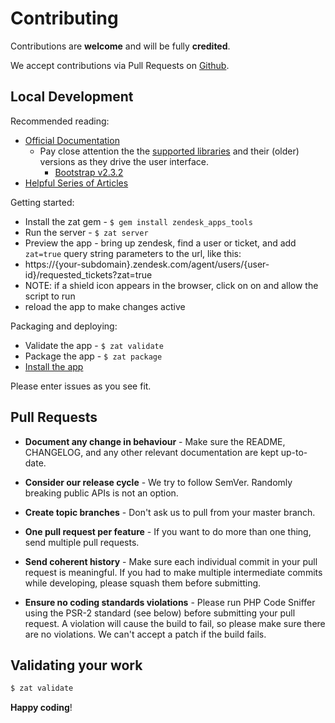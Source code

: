 # Contributing

Contributions are **welcome** and will be fully **credited**.

We accept contributions via Pull Requests on [Github](https://github.com/delivered/mandrill-zendesk).

## Local Development

Recommended reading:

* [Official Documentation](https://developer.zendesk.com/apps/docs/agent/introduction)
  * Pay close attention the the [supported libraries](https://developer.zendesk.com/apps/docs/agent/supported_libraries) and their (older) versions as they drive the user interface.
    * [Bootstrap v2.3.2](http://getbootstrap.com/2.3.2/components.html)
* [Helpful Series of Articles](https://support.zendesk.com/hc/en-us/articles/203691256)

Getting started:

* Install the zat gem - `$ gem install zendesk_apps_tools`
* Run the server - `$ zat server`
* Preview the app - bring up zendesk, find a user or ticket, and add `zat=true` query string parameters to the url, like this:
 * https://{your-subdomain}.zendesk.com/agent/users/{user-id}/requested_tickets?zat=true
 * NOTE: if a shield icon appears in the browser, click on on and allow the script to run
 * reload the app to make changes active

Packaging and deploying:

* Validate the app - `$ zat validate`
* Package the app - `$ zat package`
* [Install the app](https://github.com/delivered/mandrill-zendesk#installation)

Please enter issues as you see fit.

## Pull Requests

- **Document any change in behaviour** - Make sure the README, CHANGELOG, and any other relevant documentation are kept up-to-date.

- **Consider our release cycle** - We try to follow SemVer. Randomly breaking public APIs is not an option.

- **Create topic branches** - Don't ask us to pull from your master branch.

- **One pull request per feature** - If you want to do more than one thing, send multiple pull requests.

- **Send coherent history** - Make sure each individual commit in your pull request is meaningful. If you had to make multiple intermediate commits while developing, please squash them before submitting.

- **Ensure no coding standards violations** - Please run PHP Code Sniffer using the PSR-2 standard (see below) before submitting your pull request. A violation will cause the build to fail, so please make sure there are no violations. We can't accept a patch if the build fails.


## Validating your work

``` bash
$ zat validate
```

**Happy coding**!
